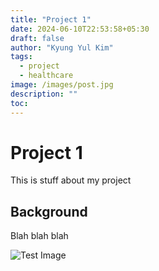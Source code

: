 ```yaml
---
title: "Project 1"
date: 2024-06-10T22:53:58+05:30
draft: false
author: "Kyung Yul Kim"
tags:
  - project
  - healthcare
image: /images/post.jpg
description: ""
toc: 
---
```


# Project 1

This is stuff about my project

## Background

Blah blah blah


![Test Image](/me.png)
